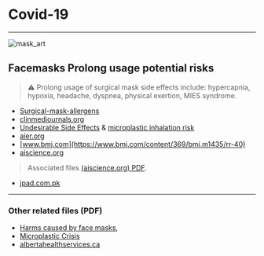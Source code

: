 # Covid-19

---

![mask_art](https://cdn.pixabay.com/photo/2020/10/23/18/04/face-mask-5679507_1280.png)

## Facemasks Prolong usage potential risks
> ⚠️ Prolong usage of surgical mask side effects include: hypercapnia, hypoxia, headache, dyspnea, physical exertion, MIES syndrome.
- [Surgical-mask-allergens](https://www.healio.com/news/primary-care/20201119/commonly-found-allergens-exist-in-some-face-masks)
- [clinmedjournals.org](https://clinmedjournals.org/articles/jide/journal-of-infectious-diseases-and-epidemiology-jide-6-130.php?jid=jide)
- [Undesirable Side Effects](https://www.ncbi.nlm.nih.gov/pmc/articles/PMC8072811/) & [microplastic inhalation risk](https://www.ncbi.nlm.nih.gov/pmc/articles/PMC7773316/)
- [aier.org](https://www.aier.org/article/medical-journal-warns-about-maskss-potentially-devastating-consequences/)
- [www.bmj.com](https://www.bmj.com/content/369/bmj.m1435/rr-40)
- [aiscience.org](http://scholar.googleusercontent.com/scholar?q=cache:z12bRr88CFIJ:scholar.google.com/+health+problems+caused+by+surgical+masks+side+effect+of+prolonged+use&hl=fr&as_sdt=0,5)
> Associated files [(aiscience.org) PDF](http://files.aiscience.org/journal/article/pdf/70570152.pdf).
- [jpad.com.pk](http://jpad.com.pk/index.php/jpad/article/view/1634)

---

### Other related files (PDF)
- [Harms caused by face masks](http://proremedium.pl/wp-content/uploads/2021/05/Rancourt.pdf), 
- [Microplastic Crisis](https://www.mdpi.com/1660-4601/18/13/7068/pdf)
- [albertahealthservices.ca](https://www.albertahealthservices.ca/assets/info/ppih/if-ppih-covid-19-sag-evidence-of-harm-from-mask-use-for-specific-populations.pdf)
